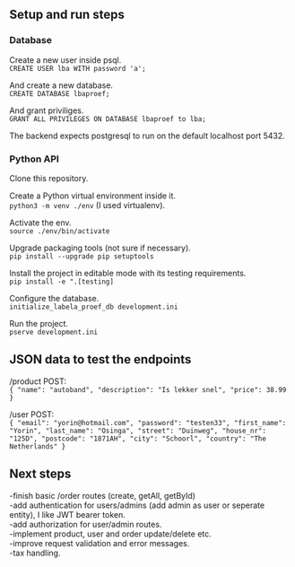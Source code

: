 ## Setup and run steps
### Database
Create a new user inside psql.  
`CREATE USER lba WITH password 'a';`

And create a new database.  
`CREATE DATABASE lbaproef;`

And grant priviliges.  
`GRANT ALL PRIVILEGES ON DATABASE lbaproef to lba;`

The backend expects postgresql to run on the default localhost port 5432.

### Python API

Clone this repository.

Create a Python virtual environment inside it.  
`python3 -m venv ./env` (I used virtualenv).

Activate the env.  
`source ./env/bin/activate`

Upgrade packaging tools (not sure if necessary).  
`pip install --upgrade pip setuptools`

Install the project in editable mode with its testing requirements.  
`pip install -e ".[testing]`

Configure the database.  
`initialize_labela_proef_db development.ini`

Run the project.  
`pserve development.ini`

## JSON data to test the endpoints
/product POST:  
`{
	"name": "autoband",
	"description": "Is lekker snel",
	"price": 38.99
}`

/user POST:  
`{
	"email": "yorin@hotmail.com",
	"password": "testen33",
	"first_name": "Yorin",
	"last_name": "Osinga",
	"street": "Duinweg",
	"house_nr": "125D",
	"postcode": "1871AH",
	"city": "Schoorl",
	"country": "The Netherlands"
}`

## Next steps 
-finish basic /order routes (create, getAll, getById)  
-add authentication for users/admins (add admin as user or seperate entity), I like JWT bearer token.  
-add authorization for user/admin routes.  
-implement product, user and order update/delete etc.  
-improve request validation and error messages.  
-tax handling.  
